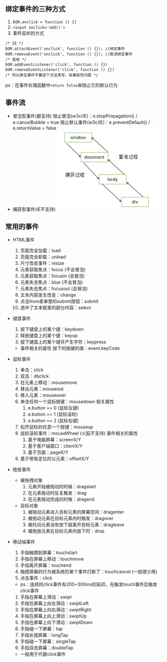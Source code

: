 ## 绑定事件的三种方式

1. `DOM.onclick = function () {}`
2. `<input onclick='add()'>`
3. 事件监听的方式

```
/* IE */
DOM.attachEvent('onclick', function () {}); //绑定事件
DOM.removeEvent('onclick', function () {}); //取消绑定事件
/* 其他 */
DOM.addEventListener('click', function () {})
DOM.removeEventListener('click', function () {})
/* 所以原生事件不要这个方法来写，有兼容性问题 */
```

ps：在事件处理函数中`return false`来阻止它的默认行为

## 事件流

- 冒泡型事件(都支持) 阻止冒泡(w3c/IE)：e.stopPropagation() / e.cancelBubble = true 阻止默认事件(w3c/IE)：e.preventDefault() / e.returnValue = false
- 捕获型事件(IE不支持) [![事件模型](https://github.com/care526/blog/raw/master/%E5%89%8D%E7%AB%AF/JS/events.png)](https://github.com/care526/blog/blob/master/%E5%89%8D%E7%AB%AF/JS/events.png)

## 常用的事件

- HTML事件

  1. 页面完全加载：load
  2. 页面完全卸载：unload
  3. 尺寸改变事件：resize
  4. 元素获取焦点：focus (不会冒泡)
  5. 元素获取焦点：focusin (会冒泡)
  6. 元素失去焦点：blue (不会冒泡)
  7. 元素失去焦点：focusout (会冒泡)
  8. 文本内容发生改变：change
  9. 点击from表单里的submit按钮：submit
  10. 选中了文本框里的部分内容：select

- 键盘事件

  1. 按下键盘上的某个键：keydown
  2. 释放键盘上的某个键：keyup
  3. 按下键盘上的某个键并产生字符：keypress

  - 事件相关的属性 按下的按键的值：event.keyCode

- 鼠标事件

  1. 单击：click
  2. 双击：dbclick
  3. 在元素上移动：mousemove
  4. 移出元素：mouseout
  5. 移入元素：mouseover
  6. 单击任何一个鼠标按键：mousedown 相关属性
     1. e.button == 0 (鼠标左键)
     2. e.button == 1 (鼠标滚轮)
     3. e.button == 2 (鼠标右键)
  7. 松开鼠标的任意一个按键：mouseup
  8. 鼠标滚轮事件：mouseWheel (火狐不支持) 事件相关的属性
     1. 基于电脑屏幕：screenX/Y
     2. 基于客户端窗口：clientX/Y
     3. 基于页面：pageX/Y
  9. 基于带有定位的父元素：offsetX/Y

- 拖放事件

  - 被拖拽对象
    1. 元素开始被拖动的时候：dragstart
    2. 在元素拖动时反复触发：drag
    3. 在元素拖动完成的时候：dragend
  - 目标对象
    1. 被拖动元素进入目标元素的屏幕空间：dragenter
    2. 被拖动元素在目标元素内时触发：dragover
    3. 被托动元素没有放下就离开目标元素：dragleave
    4. 被拖放元素在目标元素内放下时：drop

- 移动端事件

  1. 手指触摸到屏幕：touchstart
  2. 手指在屏幕上移动：touchmove
  3. 手指离开屏幕：touchend
  4. 触摸屏幕的行为被系统的某个事件打断了：touchcancel (一般很少用)
  5. 点击事件：click

  - ps：连续的click事件有200~300ms的延迟，先触发touch事件后触发click事件

  1. 手指在屏幕上滑动：swipt
  2. 手指在屏幕上向左滑动：swiptLeft
  3. 手指在屏幕上向右滑动：swiptRight
  4. 手指在屏幕上向上滑动：swiptUp
  5. 手指在屏幕上向下滑动：swiptDown
  6. 手指碰一下屏幕：tap
  7. 手指长按屏幕：longTap
  8. 手指碰一下屏幕：singleTap
  9. 手指双击屏幕：doubleTap

  - 一般用于代替click事件
